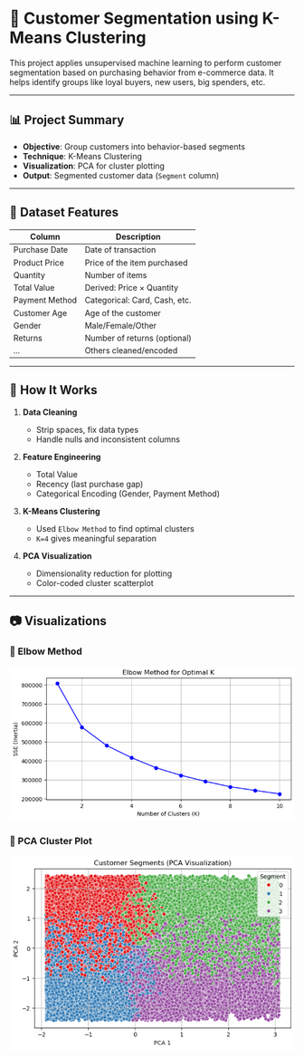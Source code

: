 # 🧠 Customer Segmentation using K-Means Clustering

This project applies unsupervised machine learning to perform customer segmentation based on purchasing behavior from e-commerce data. It helps identify groups like loyal buyers, new users, big spenders, etc.

---

## 📊 Project Summary

- **Objective**: Group customers into behavior-based segments
- **Technique**: K-Means Clustering
- **Visualization**: PCA for cluster plotting
- **Output**: Segmented customer data (`Segment` column)

---

## 🧾 Dataset Features

| Column               | Description                        |
|----------------------|------------------------------------|
| Purchase Date        | Date of transaction                |
| Product Price        | Price of the item purchased        |
| Quantity             | Number of items                    |
| Total Value          | Derived: Price × Quantity          |
| Payment Method       | Categorical: Card, Cash, etc.      |
| Customer Age         | Age of the customer                |
| Gender               | Male/Female/Other                  |
| Returns              | Number of returns (optional)       |
| ...                  | Others cleaned/encoded             |

---

## 🔧 How It Works

1. **Data Cleaning**
   - Strip spaces, fix data types
   - Handle nulls and inconsistent columns

2. **Feature Engineering**
   - Total Value
   - Recency (last purchase gap)
   - Categorical Encoding (Gender, Payment Method)

3. **K-Means Clustering**
   - Used `Elbow Method` to find optimal clusters
   - `K=4` gives meaningful separation

4. **PCA Visualization**
   - Dimensionality reduction for plotting
   - Color-coded cluster scatterplot

---

## 📷 Visualizations

### 📍 Elbow Method
![Elbow Plot](https://github.com/jsshashank/Customer-Segmentation/blob/main/elbow%20plot.png)

### 🧬 PCA Cluster Plot
![PCA Clusters](https://github.com/jsshashank/Customer-Segmentation/blob/main/customer_seg_PCA%20plot.png)


